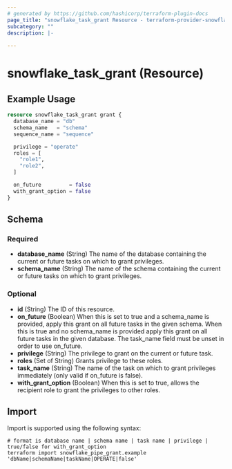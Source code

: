 ```yaml
---
# generated by https://github.com/hashicorp/terraform-plugin-docs
page_title: "snowflake_task_grant Resource - terraform-provider-snowflake"
subcategory: ""
description: |-
  
---
```


# snowflake_task_grant (Resource)



## Example Usage

```terraform
resource snowflake_task_grant grant {
  database_name = "db"
  schema_name   = "schema"
  sequence_name = "sequence"

  privilege = "operate"
  roles = [
    "role1",
    "role2",
  ]

  on_future         = false
  with_grant_option = false
}
```

<!-- schema generated by tfplugindocs -->
## Schema

### Required

- **database_name** (String) The name of the database containing the current or future tasks on which to grant privileges.
- **schema_name** (String) The name of the schema containing the current or future tasks on which to grant privileges.

### Optional

- **id** (String) The ID of this resource.
- **on_future** (Boolean) When this is set to true and a schema_name is provided, apply this grant on all future tasks in the given schema. When this is true and no schema_name is provided apply this grant on all future tasks in the given database. The task_name field must be unset in order to use on_future.
- **privilege** (String) The privilege to grant on the current or future task.
- **roles** (Set of String) Grants privilege to these roles.
- **task_name** (String) The name of the task on which to grant privileges immediately (only valid if on_future is false).
- **with_grant_option** (Boolean) When this is set to true, allows the recipient role to grant the privileges to other roles.

## Import

Import is supported using the following syntax:

```shell
# format is database name | schema name | task name | privilege | true/false for with_grant_option
terraform import snowflake_pipe_grant.example 'dbName|schemaName|taskName|OPERATE|false'
```
